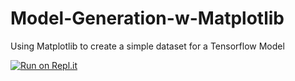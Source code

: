 # Model-Generation-w-Matplotlib
Using Matplotlib to create a simple dataset for a Tensorflow Model

[![Run on Repl.it](https://repl.it/badge/github/Scovay/Model-Generation-w-Matplotlib)](https://repl.it/github/Scovay/Model-Generation-w-Matplotlib)